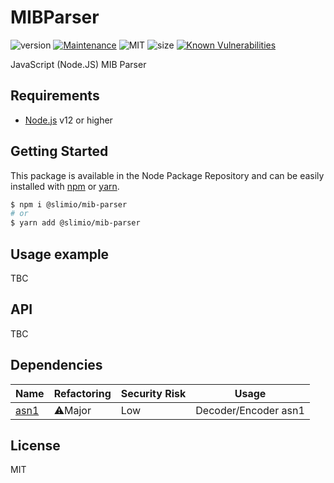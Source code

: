 # MIBParser
![version](https://img.shields.io/badge/dynamic/json.svg?url=https://raw.githubusercontent.com/SlimIO/Mib-Parser/master/package.json?token=AOgWw3vrgQuu-U4fz1c7yYZyc7XJPNtrks5catjdwA%3D%3D&query=$.version&label=Version)
[![Maintenance](https://img.shields.io/badge/Maintained%3F-yes-green.svg)](https://github.com/SlimIO/Mib-Parser/commit-activity)
![MIT](https://img.shields.io/github/license/mashape/apistatus.svg)
![size](https://img.shields.io/github/languages/code-size/SlimIO/Mib-Parser)
[![Known Vulnerabilities](https://snyk.io//test/github/SlimIO/Mib-Parser/badge.svg?targetFile=package.json)](https://snyk.io//test/github/SlimIO/Mib-Parser?targetFile=package.json)

JavaScript (Node.JS) MIB Parser

## Requirements
- [Node.js](https://nodejs.org/en/) v12 or higher

## Getting Started

This package is available in the Node Package Repository and can be easily installed with [npm](https://docs.npmjs.com/getting-started/what-is-npm) or [yarn](https://yarnpkg.com).

```bash
$ npm i @slimio/mib-parser
# or
$ yarn add @slimio/mib-parser
```

## Usage example
TBC

## API
TBC

## Dependencies

|Name|Refactoring|Security Risk|Usage|
|---|---|---|---|
|[asn1](https://github.com/joyent/node-asn1#readme)|⚠️Major|Low|Decoder/Encoder asn1|


## License
MIT
